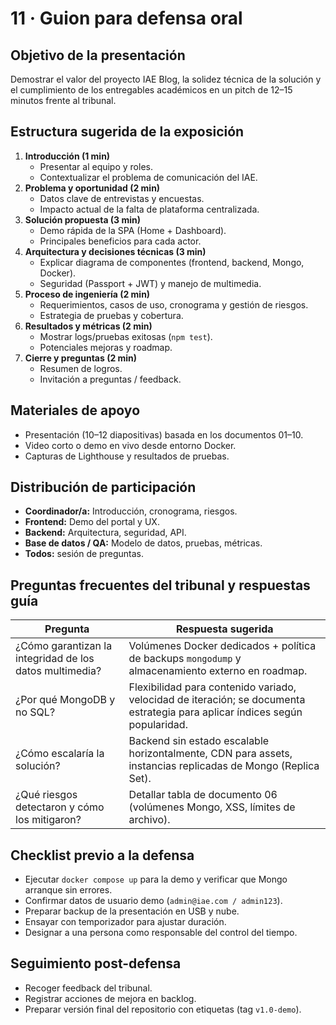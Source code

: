 ﻿# 11 · Guion para defensa oral

## Objetivo de la presentación
Demostrar el valor del proyecto IAE Blog, la solidez técnica de la solución y el cumplimiento de los entregables académicos en un pitch de 12–15 minutos frente al tribunal.

## Estructura sugerida de la exposición
1. **Introducción (1 min)**
   - Presentar al equipo y roles.
   - Contextualizar el problema de comunicación del IAE.
2. **Problema y oportunidad (2 min)**
   - Datos clave de entrevistas y encuestas.
   - Impacto actual de la falta de plataforma centralizada.
3. **Solución propuesta (3 min)**
   - Demo rápida de la SPA (Home + Dashboard).
   - Principales beneficios para cada actor.
4. **Arquitectura y decisiones técnicas (3 min)**
   - Explicar diagrama de componentes (frontend, backend, Mongo, Docker).
   - Seguridad (Passport + JWT) y manejo de multimedia.
5. **Proceso de ingeniería (2 min)**
   - Requerimientos, casos de uso, cronograma y gestión de riesgos.
   - Estrategia de pruebas y cobertura.
6. **Resultados y métricas (2 min)**
   - Mostrar logs/pruebas exitosas (`npm test`).
   - Potenciales mejoras y roadmap.
7. **Cierre y preguntas (2 min)**
   - Resumen de logros.
   - Invitación a preguntas / feedback.

## Materiales de apoyo
- Presentación (10–12 diapositivas) basada en los documentos 01–10.
- Video corto o demo en vivo desde entorno Docker.
- Capturas de Lighthouse y resultados de pruebas.

## Distribución de participación
- **Coordinador/a:** Introducción, cronograma, riesgos.
- **Frontend:** Demo del portal y UX.
- **Backend:** Arquitectura, seguridad, API.
- **Base de datos / QA:** Modelo de datos, pruebas, métricas.
- **Todos:** sesión de preguntas.

## Preguntas frecuentes del tribunal y respuestas guía
| Pregunta | Respuesta sugerida |
|----------|-------------------|
| ¿Cómo garantizan la integridad de los datos multimedia? | Volúmenes Docker dedicados + política de backups `mongodump` y almacenamiento externo en roadmap. |
| ¿Por qué MongoDB y no SQL? | Flexibilidad para contenido variado, velocidad de iteración; se documenta estrategia para aplicar índices según popularidad. |
| ¿Cómo escalaría la solución? | Backend sin estado escalable horizontalmente, CDN para assets, instancias replicadas de Mongo (Replica Set). |
| ¿Qué riesgos detectaron y cómo los mitigaron? | Detallar tabla de documento 06 (volúmenes Mongo, XSS, límites de archivo). |

## Checklist previo a la defensa
- Ejecutar `docker compose up` para la demo y verificar que Mongo arranque sin errores.
- Confirmar datos de usuario demo (`admin@iae.com / admin123`).
- Preparar backup de la presentación en USB y nube.
- Ensayar con temporizador para ajustar duración.
- Designar a una persona como responsable del control del tiempo.

## Seguimiento post-defensa
- Recoger feedback del tribunal.
- Registrar acciones de mejora en backlog.
- Preparar versión final del repositorio con etiquetas (tag `v1.0-demo`).
